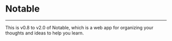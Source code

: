 # Notable
---

This is v0.8 to v2.0 of Notable, which is a web app for organizing your thoughts and ideas to help you learn.